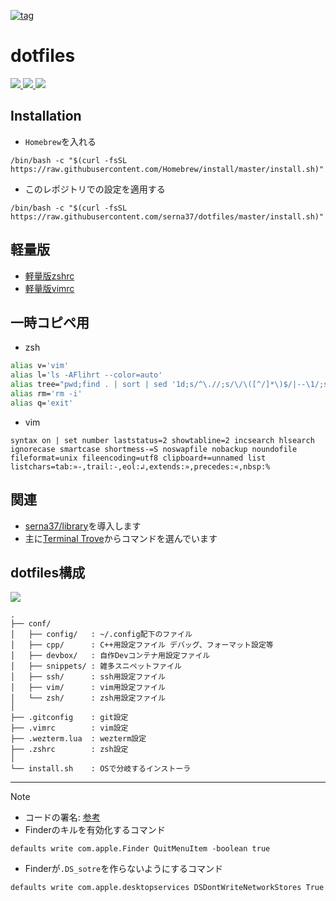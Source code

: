 [![tag](https://img.shields.io/badge/tag-v9.2.1-green)](https://github.com/serna37/dotfiles/releases/tag/v9.2.1)

# dotfiles
<a href="https://github.com/serna37/dotfiles/blob/master/install.sh">
    <img src="http://img.shields.io/badge/homebrew-4.2.21-FBB040.svg?logo=homebrew&logoColor=FBB040&labelColor=fafffe&style=for-the-badge">
</a>
<a href="https://github.com/serna37/dotfiles/blob/master/.zshrc">
    <img src="http://img.shields.io/badge/zsh-5.9_x86_64-0000cd.svg?logo=zsh&logoColor=0000cd&labelColor=a3a3a3&style=popout-square">
</a>
<a href="https://github.com/serna37/dotfiles/blob/master/.vimrc">
    <img src="http://img.shields.io/badge/vim-9.0-019733.svg?logo=vim&logoColor=019733&labelColor=dedede&style=popout-square">
</a>

## Installation
- `Homebrew`を入れる
```shell
/bin/bash -c "$(curl -fsSL https://raw.githubusercontent.com/Homebrew/install/master/install.sh)"
```

- このレポジトリでの設定を適用する
```shell
/bin/bash -c "$(curl -fsSL https://raw.githubusercontent.com/serna37/dotfiles/master/install.sh)"
```

## 軽量版
- [軽量版zshrc](https://github.com/serna37/dotfiles/blob/master/conf/light/.zshrc.light)
- [軽量版vimrc](https://github.com/serna37/dotfiles/blob/master/conf/light/.vimrc.light)

## 一時コピペ用
- zsh
```zsh
alias v='vim'
alias l='ls -AFlihrt --color=auto'
alias tree="pwd;find . | sort | sed '1d;s/^\.//;s/\/\([^/]*\)$/|--\1/;s/\/[^/|]*/|  /g'"
alias rm='rm -i'
alias q='exit'
```
- vim
```vim
syntax on | set number laststatus=2 showtabline=2 incsearch hlsearch ignorecase smartcase shortmess-=S noswapfile nobackup noundofile fileformat=unix fileencoding=utf8 clipboard+=unnamed list listchars=tab:»-,trail:-,eol:↲,extends:»,precedes:«,nbsp:%
```

## 関連
- [serna37/library](https://github.com/serna37/library)を導入します
- 主に[Terminal Trove](https://terminaltrove.com/)からコマンドを選んでいます

## dotfiles構成
<!-- file tree -->
<a href="https://tree.nathanfriend.io/">
  <img src="https://img.shields.io/badge/file-tree-lightgray.svg?logo=files&style=flat">
</a>

```
.
├── conf/
│   ├── config/   : ~/.config配下のファイル
│   ├── cpp/      : C++用設定ファイル デバッグ、フォーマット設定等
│   ├── devbox/   : 自作Devコンテナ用設定ファイル
│   ├── snippets/ : 雑多スニペットファイル
│   ├── ssh/      : ssh用設定ファイル
│   ├── vim/      : vim用設定ファイル
│   └── zsh/      : zsh用設定ファイル
│
├── .gitconfig    : git設定
├── .vimrc        : vim設定
├── .wezterm.lua  : wezterm設定
├── .zshrc        : zsh設定
│
└── install.sh    : OSで分岐するインストーラ
```

---

> [!Note]
> - コードの署名: [参考](https://blog.symdon.info/posts/1610113408/)
> - Finderのキルを有効化するコマンド
> ```
> defaults write com.apple.Finder QuitMenuItem -boolean true
> ```
> - Finderが`.DS_sotre`を作らないようにするコマンド
> ```
> defaults write com.apple.desktopservices DSDontWriteNetworkStores True
> ```

